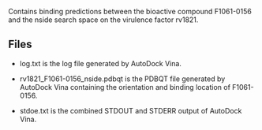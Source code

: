 Contains binding predictions between the bioactive compound F1061-0156 and the nside search space on the virulence factor rv1821.

## Files

- log.txt is the log file generated by AutoDock Vina.

- rv1821_F1061-0156_nside.pdbqt is the PDBQT file generated by AutoDock Vina containing the orientation and binding location of F1061-0156.

- stdoe.txt is the combined STDOUT and STDERR output of AutoDock Vina.

